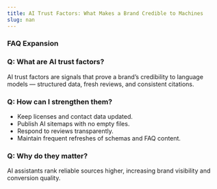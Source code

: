 ```yaml
---
title: AI Trust Factors: What Makes a Brand Credible to Machines
slug: nan
---
```


### FAQ Expansion
### Q: What are AI trust factors?
AI trust factors are signals that prove a brand’s credibility to language models — structured data, fresh reviews, and consistent citations.

### Q: How can I strengthen them?
- Keep licenses and contact data updated.
- Publish AI sitemaps with no empty files.
- Respond to reviews transparently.
- Maintain frequent refreshes of schemas and FAQ content.

### Q: Why do they matter?
AI assistants rank reliable sources higher, increasing brand visibility and conversion quality.